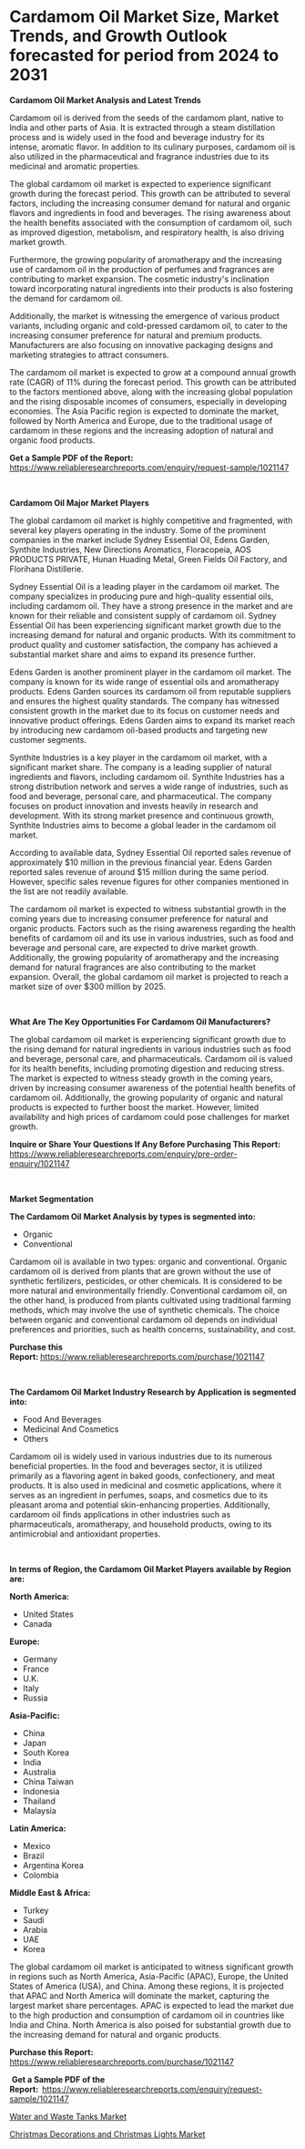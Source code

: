 <p><h1>Cardamom Oil Market Size, Market Trends, and Growth Outlook forecasted for period from 2024 to 2031</h1></p><p><strong>Cardamom Oil Market Analysis and Latest Trends</strong></p>
<p><p>Cardamom oil is derived from the seeds of the cardamom plant, native to India and other parts of Asia. It is extracted through a steam distillation process and is widely used in the food and beverage industry for its intense, aromatic flavor. In addition to its culinary purposes, cardamom oil is also utilized in the pharmaceutical and fragrance industries due to its medicinal and aromatic properties.</p><p>The global cardamom oil market is expected to experience significant growth during the forecast period. This growth can be attributed to several factors, including the increasing consumer demand for natural and organic flavors and ingredients in food and beverages. The rising awareness about the health benefits associated with the consumption of cardamom oil, such as improved digestion, metabolism, and respiratory health, is also driving market growth.</p><p>Furthermore, the growing popularity of aromatherapy and the increasing use of cardamom oil in the production of perfumes and fragrances are contributing to market expansion. The cosmetic industry's inclination toward incorporating natural ingredients into their products is also fostering the demand for cardamom oil.</p><p>Additionally, the market is witnessing the emergence of various product variants, including organic and cold-pressed cardamom oil, to cater to the increasing consumer preference for natural and premium products. Manufacturers are also focusing on innovative packaging designs and marketing strategies to attract consumers.</p><p>The cardamom oil market is expected to grow at a compound annual growth rate (CAGR) of 11% during the forecast period. This growth can be attributed to the factors mentioned above, along with the increasing global population and the rising disposable incomes of consumers, especially in developing economies. The Asia Pacific region is expected to dominate the market, followed by North America and Europe, due to the traditional usage of cardamom in these regions and the increasing adoption of natural and organic food products.</p></p>
<p><strong>Get a Sample PDF of the Report:&nbsp;</strong> <a href="https://www.reliableresearchreports.com/enquiry/request-sample/1021147">https://www.reliableresearchreports.com/enquiry/request-sample/1021147</a></p>
<p>&nbsp;</p>
<p><strong>Cardamom Oil Major Market Players</strong></p>
<p><p>The global cardamom oil market is highly competitive and fragmented, with several key players operating in the industry. Some of the prominent companies in the market include Sydney Essential Oil, Edens Garden, Synthite Industries, New Directions Aromatics, Floracopeia, AOS PRODUCTS PRIVATE, Hunan Huading Metal, Green Fields Oil Factory, and Florihana Distillerie. </p><p>Sydney Essential Oil is a leading player in the cardamom oil market. The company specializes in producing pure and high-quality essential oils, including cardamom oil. They have a strong presence in the market and are known for their reliable and consistent supply of cardamom oil. Sydney Essential Oil has been experiencing significant market growth due to the increasing demand for natural and organic products. With its commitment to product quality and customer satisfaction, the company has achieved a substantial market share and aims to expand its presence further.</p><p>Edens Garden is another prominent player in the cardamom oil market. The company is known for its wide range of essential oils and aromatherapy products. Edens Garden sources its cardamom oil from reputable suppliers and ensures the highest quality standards. The company has witnessed consistent growth in the market due to its focus on customer needs and innovative product offerings. Edens Garden aims to expand its market reach by introducing new cardamom oil-based products and targeting new customer segments.</p><p>Synthite Industries is a key player in the cardamom oil market, with a significant market share. The company is a leading supplier of natural ingredients and flavors, including cardamom oil. Synthite Industries has a strong distribution network and serves a wide range of industries, such as food and beverage, personal care, and pharmaceutical. The company focuses on product innovation and invests heavily in research and development. With its strong market presence and continuous growth, Synthite Industries aims to become a global leader in the cardamom oil market.</p><p>According to available data, Sydney Essential Oil reported sales revenue of approximately $10 million in the previous financial year. Edens Garden reported sales revenue of around $15 million during the same period. However, specific sales revenue figures for other companies mentioned in the list are not readily available.</p><p>The cardamom oil market is expected to witness substantial growth in the coming years due to increasing consumer preference for natural and organic products. Factors such as the rising awareness regarding the health benefits of cardamom oil and its use in various industries, such as food and beverage and personal care, are expected to drive market growth. Additionally, the growing popularity of aromatherapy and the increasing demand for natural fragrances are also contributing to the market expansion. Overall, the global cardamom oil market is projected to reach a market size of over $300 million by 2025.</p></p>
<p>&nbsp;</p>
<p><strong>What Are The Key Opportunities For Cardamom Oil Manufacturers?</strong></p>
<p><p>The global cardamom oil market is experiencing significant growth due to the rising demand for natural ingredients in various industries such as food and beverage, personal care, and pharmaceuticals. Cardamom oil is valued for its health benefits, including promoting digestion and reducing stress. The market is expected to witness steady growth in the coming years, driven by increasing consumer awareness of the potential health benefits of cardamom oil. Additionally, the growing popularity of organic and natural products is expected to further boost the market. However, limited availability and high prices of cardamom could pose challenges for market growth.</p></p>
<p><strong>Inquire or Share Your Questions If Any Before Purchasing This Report:</strong> <a href="https://www.reliableresearchreports.com/enquiry/pre-order-enquiry/1021147">https://www.reliableresearchreports.com/enquiry/pre-order-enquiry/1021147</a></p>
<p>&nbsp;</p>
<p><strong>Market Segmentation</strong></p>
<p><strong>The Cardamom Oil Market Analysis by types is segmented into:</strong></p>
<p><ul><li>Organic</li><li>Conventional</li></ul></p>
<p><p>Cardamom oil is available in two types: organic and conventional. Organic cardamom oil is derived from plants that are grown without the use of synthetic fertilizers, pesticides, or other chemicals. It is considered to be more natural and environmentally friendly. Conventional cardamom oil, on the other hand, is produced from plants cultivated using traditional farming methods, which may involve the use of synthetic chemicals. The choice between organic and conventional cardamom oil depends on individual preferences and priorities, such as health concerns, sustainability, and cost.</p></p>
<p><strong>Purchase this Report:&nbsp;</strong><a href="https://www.reliableresearchreports.com/purchase/1021147">https://www.reliableresearchreports.com/purchase/1021147</a></p>
<p>&nbsp;</p>
<p><strong>The Cardamom Oil Market Industry Research by Application is segmented into:</strong></p>
<p><ul><li>Food And Beverages</li><li>Medicinal And Cosmetics</li><li>Others</li></ul></p>
<p><p>Cardamom oil is widely used in various industries due to its numerous beneficial properties. In the food and beverages sector, it is utilized primarily as a flavoring agent in baked goods, confectionery, and meat products. It is also used in medicinal and cosmetic applications, where it serves as an ingredient in perfumes, soaps, and cosmetics due to its pleasant aroma and potential skin-enhancing properties. Additionally, cardamom oil finds applications in other industries such as pharmaceuticals, aromatherapy, and household products, owing to its antimicrobial and antioxidant properties.</p></p>
<p>&nbsp;</p>
<p><strong>In terms of Region, the Cardamom Oil Market Players available by Region are:</strong></p>
<p>
    <p> <strong> North America: </strong>
        <ul>
            <li>United States</li>
            <li>Canada</li>
        </ul>
        </p> 
    <p> <strong> Europe: </strong>
        <ul>
            <li>Germany</li>
            <li>France</li>
            <li>U.K.</li>
            <li>Italy</li>
            <li>Russia</li>
        </ul>
        </p> 
    <p> <strong> Asia-Pacific: </strong>
        <ul>
            <li>China</li>
            <li>Japan</li>
            <li>South Korea</li>
            <li>India</li>
            <li>Australia</li>
            <li>China Taiwan</li>
            <li>Indonesia</li>
            <li>Thailand</li>
            <li>Malaysia</li>
        </ul>
        </p> 
    <p> <strong> Latin America: </strong>
        <ul>
            <li>Mexico</li>
            <li>Brazil</li>
            <li>Argentina Korea</li>
            <li>Colombia</li>
        </ul>
        </p> 
    <p> <strong> Middle East & Africa: </strong>
        <ul>
            <li>Turkey</li>
            <li>Saudi</li>
            <li>Arabia</li>
            <li>UAE</li>
            <li>Korea</li>
        </ul>
    </p>
    </p>
<p><p>The global cardamom oil market is anticipated to witness significant growth in regions such as North America, Asia-Pacific (APAC), Europe, the United States of America (USA), and China. Among these regions, it is projected that APAC and North America will dominate the market, capturing the largest market share percentages. APAC is expected to lead the market due to the high production and consumption of cardamom oil in countries like India and China. North America is also poised for substantial growth due to the increasing demand for natural and organic products.</p></p>
<p><strong>Purchase this Report: </strong><a href="https://www.reliableresearchreports.com/purchase/1021147">https://www.reliableresearchreports.com/purchase/1021147</a></p>
<p>&nbsp;<strong>Get a Sample PDF of the Report:&nbsp;&nbsp;</strong><a href="https://www.reliableresearchreports.com/enquiry/request-sample/1021147">https://www.reliableresearchreports.com/enquiry/request-sample/1021147</a></p>
<p><strong></strong></p>
<p><p><a href="https://medium.com/@vallieemard78/water-and-waste-tanks-market-report-reveals-the-latest-trends-and-growth-opportunities-of-this-01076d25e7e0">Water and Waste Tanks Market</a></p><p><a href="https://medium.com/@boydsmitham726/christmas-decorations-and-christmas-lights-market-size-cagr-trends-2024-2030-0e61cb49da7e">Christmas Decorations and Christmas Lights Market</a></p></p>